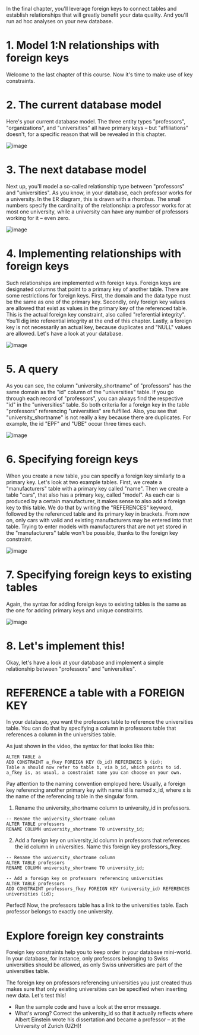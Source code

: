 In the final chapter, you'll leverage foreign keys to connect tables and establish relationships that will greatly benefit your data quality. And you'll run ad hoc analyses on your new database.

# 1. Model 1:N relationships with foreign keys

Welcome to the last chapter of this course. Now it's time to make use of key constraints.

# 2. The current database model

Here's your current database model. The three entity types "professors", "organizations", and "universities" all have primary keys – but "affiliations" doesn't, for a specific reason that will be revealed in this chapter.

![image](https://github.com/artempohribnyi/datacamp/assets/113499718/7fc1245a-714f-4900-9d40-75cb098a8f6f)

# 3. The next database model

Next up, you'll model a so-called relationship type between "professors" and "universities". As you know, in your database, each professor works for a university. In the ER diagram, this is drawn with a rhombus. The small numbers specify the cardinality of the relationship: a professor works for at most one university, while a university can have any number of professors working for it – even zero.

![image](https://github.com/artempohribnyi/datacamp/assets/113499718/47074df2-aad6-4935-8548-e85f5404b605)

# 4. Implementing relationships with foreign keys

Such relationships are implemented with foreign keys. Foreign keys are designated columns that point to a primary key of another table. There are some restrictions for foreign keys. First, the domain and the data type must be the same as one of the primary key. Secondly, only foreign key values are allowed that exist as values in the primary key of the referenced table. This is the actual foreign key constraint, also called "referential integrity". You'll dig into referential integrity at the end of this chapter. Lastly, a foreign key is not necessarily an actual key, because duplicates and "NULL" values are allowed. Let's have a look at your database.

![image](https://github.com/artempohribnyi/datacamp/assets/113499718/bec317bd-fd80-4eb1-951e-430b0e5a9bde)

# 5. A query

As you can see, the column "university_shortname" of "professors" has the same domain as the "id" column of the "universities" table. If you go through each record of "professors", you can always find the respective "id" in the "universities" table. So both criteria for a foreign key in the table "professors" referencing "universities" are fulfilled. Also, you see that "university_shortname" is not really a key because there are duplicates. For example, the id "EPF" and "UBE" occur three times each.

![image](https://github.com/artempohribnyi/datacamp/assets/113499718/ea2d7de7-563e-4540-8472-be381026003f)

# 6. Specifying foreign keys

When you create a new table, you can specify a foreign key similarly to a primary key. Let's look at two example tables. First, we create a "manufacturers" table with a primary key called "name". Then we create a table "cars", that also has a primary key, called "model". As each car is produced by a certain manufacturer, it makes sense to also add a foreign key to this table. We do that by writing the "REFERENCES" keyword, followed by the referenced table and its primary key in brackets. From now on, only cars with valid and existing manufacturers may be entered into that table. Trying to enter models with manufacturers that are not yet stored in the "manufacturers" table won't be possible, thanks to the foreign key constraint.

![image](https://github.com/artempohribnyi/datacamp/assets/113499718/c8c30600-da83-46a3-8a91-3b3ab843ecd3)

# 7. Specifying foreign keys to existing tables

Again, the syntax for adding foreign keys to existing tables is the same as the one for adding primary keys and unique constraints.

![image](https://github.com/artempohribnyi/datacamp/assets/113499718/ce8adf7d-583d-41ec-b9ca-74d73b151737)

# 8. Let's implement this!

Okay, let's have a look at your database and implement a simple relationship between "professors" and "universities".

# REFERENCE a table with a FOREIGN KEY

In your database, you want the professors table to reference the universities table. You can do that by specifying a column in professors table that references a column in the universities table.

As just shown in the video, the syntax for that looks like this:

```
ALTER TABLE a 
ADD CONSTRAINT a_fkey FOREIGN KEY (b_id) REFERENCES b (id);
Table a should now refer to table b, via b_id, which points to id. a_fkey is, as usual, a constraint name you can choose on your own.
```

Pay attention to the naming convention employed here: Usually, a foreign key referencing another primary key with name id is named x_id, where x is the name of the referencing table in the singular form.

1. Rename the university_shortname column to university_id in professors.

```
-- Rename the university_shortname column
ALTER TABLE professors
RENAME COLUMN university_shortname TO university_id;
```

2. Add a foreign key on university_id column in professors that references the id column in universities.
Name this foreign key professors_fkey.

```
-- Rename the university_shortname column
ALTER TABLE professors
RENAME COLUMN university_shortname TO university_id;

-- Add a foreign key on professors referencing universities
ALTER TABLE professors 
ADD CONSTRAINT professors_fkey FOREIGN KEY (university_id) REFERENCES universities (id);
```

Perfect! Now, the professors table has a link to the universities table. Each professor belongs to exactly one university.

# Explore foreign key constraints

Foreign key constraints help you to keep order in your database mini-world. In your database, for instance, only professors belonging to Swiss universities should be allowed, as only Swiss universities are part of the universities table.

The foreign key on professors referencing universities you just created thus makes sure that only existing universities can be specified when inserting new data. Let's test this!

* Run the sample code and have a look at the error message.
* What's wrong? Correct the university_id so that it actually reflects where Albert Einstein wrote his dissertation and became a professor – at the University of Zurich (UZH)!



